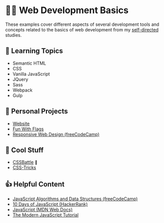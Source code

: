 # :man_technologist: Web Development Basics

These examples cover different aspects of several development tools and concepts related to the basics of web development from my [self-directed](https://github.com/DanielBrito/self-learning) studies.

## 📑 Learning Topics

- Semantic HTML
- CSS
- Vanilla JavaScript
- JQuery
- Sass
- Webpack
- Gulp

## 🚀 Personal Projects

- [Website](https://danielbrito.github.io/)
- [Fun With Flags](https://github.com/DanielBrito/fun-with-flags)
- [Responsive Web Design (freeCodeCamp)](https://codepen.io/collection/nkmzqa)

## 🎉 Cool Stuff

- [CSSBattle](https://cssbattle.dev/) <a href="https://cssbattle.dev/player/danielbrito" style="text-decoration: none; font-size: 12px" title="My profile">👤</a>
- [CSS-Tricks](https://css-tricks.com/)

## 👍 Helpful Content

- [JavaScript Algorithms and Data Structures (freeCodeCamp)](https://www.freecodecamp.org/learn/javascript-algorithms-and-data-structures/)
- [10 Days of JavaScript (HackerRank)](https://www.hackerrank.com/domains/tutorials/10-days-of-javascript)
- [JavaScript (MDN Web Docs)](https://developer.mozilla.org/en-US/docs/Web/JavaScript)
- [The Modern JavaScript Tutorial](https://javascript.info/)

